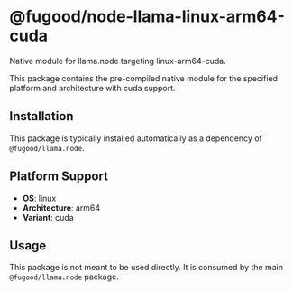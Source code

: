 # @fugood/node-llama-linux-arm64-cuda

Native module for llama.node targeting linux-arm64-cuda.

This package contains the pre-compiled native module for the specified platform and architecture with cuda support.

## Installation

This package is typically installed automatically as a dependency of `@fugood/llama.node`.

## Platform Support

- **OS**: linux
- **Architecture**: arm64
- **Variant**: cuda

## Usage

This package is not meant to be used directly. It is consumed by the main `@fugood/llama.node` package.
